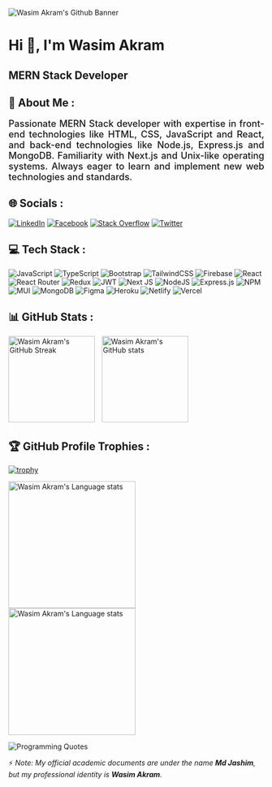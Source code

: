 ![Wasim Akram's Github Banner](https://i.ibb.co/512LMFF/Black-Gradient-Minimalist-Linked-In-Banner.png)

# Hi 👋, I'm Wasim Akram

## MERN Stack Developer

## 💫 About Me :

<p style="font-size: 18px; text-align: justify; font-weight: 500">Passionate MERN Stack developer with expertise in front-end technologies like HTML, CSS, JavaScript and React, and back-end technologies like Node.js, Express.js and MongoDB. Familiarity with Next.js and Unix-like operating systems. Always eager to learn and implement new web technologies and standards.</p>

## 🌐 Socials :

[![LinkedIn](https://img.shields.io/badge/LinkedIn-%230077B5.svg?logo=linkedin&logoColor=white)](https://www.linkedin.com/in/muhammad-wasim-akram) [![Facebook](https://img.shields.io/badge/Facebook-%231877F2.svg?logo=Facebook&logoColor=white)](https://www.facebook.com/muhammadwashim.akram.7) [![Stack Overflow](https://img.shields.io/badge/-Stackoverflow-FE7A16?logo=stack-overflow&logoColor=white)](https://stackoverflow.com) [![Twitter](https://img.shields.io/badge/Twitter-%231DA1F2.svg?logo=Twitter&logoColor=white)](https://twitter.com)

## 💻 Tech Stack :

![JavaScript](https://img.shields.io/badge/javascript-%23323330.svg?style=flat-square&logo=javascript&logoColor=%23F7DF1E) ![TypeScript](https://img.shields.io/badge/typescript-%23007ACC.svg?style=flat-square&logo=typescript&logoColor=white) ![Bootstrap](https://img.shields.io/badge/bootstrap-%23563D7C.svg?style=flat-square&logo=bootstrap&logoColor=white) ![TailwindCSS](https://img.shields.io/badge/tailwindcss-%2338B2AC.svg?style=flat-square&logo=tailwind-css&logoColor=white) ![Firebase](https://img.shields.io/badge/firebase-%23039BE5.svg?style=flat-square&logo=firebase) ![React](https://img.shields.io/badge/react-%2320232a.svg?style=flat-square&logo=react&logoColor=%2361DAFB) ![React Router](https://img.shields.io/badge/React_Router-CA4245?style=flat-square&logo=react-router&logoColor=white) ![Redux](https://img.shields.io/badge/redux-%23593d88.svg?style=flat-square&logo=redux&logoColor=white) ![JWT](https://img.shields.io/badge/JWT-black?style=flat-square&logo=JSON%20web%20tokens) ![Next JS](https://img.shields.io/badge/Next-black?style=flat-square&logo=next.js&logoColor=white) ![NodeJS](https://img.shields.io/badge/node.js-6DA55F?style=flat-square&logo=node.js&logoColor=white) ![Express.js](https://img.shields.io/badge/express.js-%23404d59.svg?style=flat-square&logo=express&logoColor=%2361DAFB) ![NPM](https://img.shields.io/badge/NPM-%23000000.svg?style=flat-square&logo=npm&logoColor=white) ![MUI](https://img.shields.io/badge/MUI-%230081CB.svg?style=flat-square&logo=material-ui&logoColor=white) ![MongoDB](https://img.shields.io/badge/MongoDB-%234ea94b.svg?style=flat-square&logo=mongodb&logoColor=white) ![Figma](https://img.shields.io/badge/figma-%23F24E1E.svg?style=flat-square&logo=figma&logoColor=white) ![Heroku](https://img.shields.io/badge/heroku-%23430098.svg?style=flat-square&logo=heroku&logoColor=white) ![Netlify](https://img.shields.io/badge/netlify-%23000000.svg?style=flat-square&logo=netlify&logoColor=#00C7B7) ![Vercel](https://img.shields.io/badge/vercel-%23000000.svg?style=flat-square&logo=vercel&logoColor=white)

## 📊 GitHub Stats :

<img height=170 style="margin-right: 10px" src="https://streak-stats.demolab.com/?user=Washim-Akram&theme=dark" alt="Wasim Akram's GitHub Streak" /> <img height=170 src="https://github-readme-stats.vercel.app/api?username=Washim-Akram&theme=dark&show_icons=true" alt="Wasim Akram's GitHub stats" />

## 🏆 GitHub Profile Trophies :

[![trophy](https://github-profile-trophy.vercel.app/?username=Washim-Akram&theme=dracula&margin-w=15)](https://github.com/Washim-Akram/github-profile-trophy)

<img height=250 style="margin-right: 10px" src="https://github-readme-stats.vercel.app/api/top-langs/?username=Washim-Akram&theme=dark" alt="Wasim Akram's Language stats" /> <img height=250  src="https://github-readme-stats.vercel.app/api/top-langs/?username=Washim-Akram&theme=dark&layout=donut-vertical" alt="Wasim Akram's Language stats" />

![Programming Quotes](https://quotes-github-readme.vercel.app/api?type=horizontal&theme=dark&border=true)

⚡ *Note: My official academic documents are under the name **Md Jashim**, but my professional identity is **Wasim Akram**.* 
